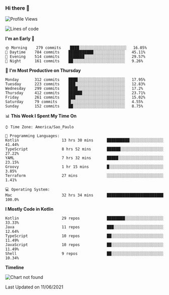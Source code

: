 ### Hi there 👋

<!--
**fernandonogueira/fernandonogueira** is a ✨ _special_ ✨ repository because its `README.md` (this file) appears on your GitHub profile.

Here are some ideas to get you started:

- 🔭 I’m currently working on ...
- 🌱 I’m currently learning ...
- 👯 I’m looking to collaborate on ...
- 🤔 I’m looking for help with ...
- 💬 Ask me about ...
- 📫 How to reach me: ...
- 😄 Pronouns: ...
- ⚡ Fun fact: ...
-->

<!--START_SECTION:waka-->
![Profile Views](http://img.shields.io/badge/Profile%20Views-2-blue)

![Lines of code](https://img.shields.io/badge/From%20Hello%20World%20I%27ve%20Written-571985%20lines%20of%20code-blue)

**I'm an Early 🐤** 

```text
🌞 Morning    279 commits    ████░░░░░░░░░░░░░░░░░░░░░   16.05% 
🌆 Daytime    784 commits    ███████████░░░░░░░░░░░░░░   45.11% 
🌃 Evening    514 commits    ███████░░░░░░░░░░░░░░░░░░   29.57% 
🌙 Night      161 commits    ██░░░░░░░░░░░░░░░░░░░░░░░   9.26%

```
📅 **I'm Most Productive on Thursday** 

```text
Monday       312 commits    ████░░░░░░░░░░░░░░░░░░░░░   17.95% 
Tuesday      223 commits    ███░░░░░░░░░░░░░░░░░░░░░░   12.83% 
Wednesday    299 commits    ████░░░░░░░░░░░░░░░░░░░░░   17.2% 
Thursday     412 commits    ██████░░░░░░░░░░░░░░░░░░░   23.71% 
Friday       261 commits    ███░░░░░░░░░░░░░░░░░░░░░░   15.02% 
Saturday     79 commits     █░░░░░░░░░░░░░░░░░░░░░░░░   4.55% 
Sunday       152 commits    ██░░░░░░░░░░░░░░░░░░░░░░░   8.75%

```


📊 **This Week I Spent My Time On** 

```text
⌚︎ Time Zone: America/Sao_Paulo

💬 Programming Languages: 
Kotlin                   13 hrs 30 mins      ██████████░░░░░░░░░░░░░░░   41.44% 
TypeScript               8 hrs 52 mins       ██████░░░░░░░░░░░░░░░░░░░   27.22% 
YAML                     7 hrs 32 mins       █████░░░░░░░░░░░░░░░░░░░░   23.15% 
Groovy                   1 hr 15 mins        █░░░░░░░░░░░░░░░░░░░░░░░░   3.85% 
Terraform                27 mins             ░░░░░░░░░░░░░░░░░░░░░░░░░   1.41%

💻 Operating System: 
Mac                      32 hrs 34 mins      █████████████████████████   100.0%

```

**I Mostly Code in Kotlin** 

```text
Kotlin                   29 repos            ████████░░░░░░░░░░░░░░░░░   33.33% 
Java                     11 repos            ███░░░░░░░░░░░░░░░░░░░░░░   12.64% 
TypeScript               10 repos            ██░░░░░░░░░░░░░░░░░░░░░░░   11.49% 
JavaScript               10 repos            ██░░░░░░░░░░░░░░░░░░░░░░░   11.49% 
Shell                    9 repos             ██░░░░░░░░░░░░░░░░░░░░░░░   10.34%

```


**Timeline**

![Chart not found](https://raw.githubusercontent.com/fernandonogueira/fernandonogueira/master/charts/bar_graph.png) 


 Last Updated on 11/06/2021
<!--END_SECTION:waka-->
